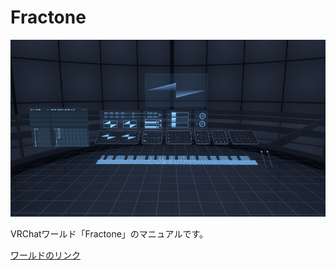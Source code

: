 # Fractone

![Fractone](images/fractone.png)

VRChatワールド「Fractone」のマニュアルです。

[ワールドのリンク](https://vrchat.com/home/world/wrld_87674d1a-6afb-451e-835a-18267d86a8c7 "Fractone - VRChat")
